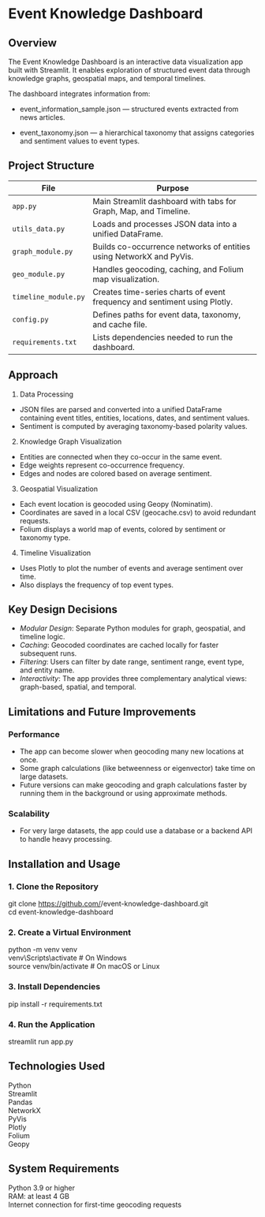 # Event Knowledge Dashboard
## Overview

The Event Knowledge Dashboard is an interactive data visualization app built with Streamlit.
It enables exploration of structured event data through knowledge graphs, geospatial maps, and temporal timelines.

The dashboard integrates information from:

- event_information_sample.json — structured events extracted from news articles.

- event_taxonomy.json — a hierarchical taxonomy that assigns categories and sentiment values to event types.

## Project Structure

| File                 | Purpose                                                                   |
| -------------------- | ------------------------------------------------------------------------- |
| `app.py`             | Main Streamlit dashboard with tabs for Graph, Map, and Timeline.          |
| `utils_data.py`      | Loads and processes JSON data into a unified DataFrame.                   |
| `graph_module.py`    | Builds co-occurrence networks of entities using NetworkX and PyVis.       |
| `geo_module.py`      | Handles geocoding, caching, and Folium map visualization.                 |
| `timeline_module.py` | Creates time-series charts of event frequency and sentiment using Plotly. |
| `config.py`          | Defines paths for event data, taxonomy, and cache file.                   |
| `requirements.txt`   | Lists dependencies needed to run the dashboard.                           |

## Approach
1) Data Processing
- JSON files are parsed and converted into a unified DataFrame containing event titles, entities, locations, dates, and sentiment values.
- Sentiment is computed by averaging taxonomy-based polarity values.
2) Knowledge Graph Visualization
- Entities are connected when they co-occur in the same event.
- Edge weights represent co-occurrence frequency.
- Edges and nodes are colored based on average sentiment.
3) Geospatial Visualization
- Each event location is geocoded using Geopy (Nominatim).
- Coordinates are saved in a local CSV (geocache.csv) to avoid redundant requests.
- Folium displays a world map of events, colored by sentiment or taxonomy type.
4) Timeline Visualization
- Uses Plotly to plot the number of events and average sentiment over time.
- Also displays the frequency of top event types.

## Key Design Decisions

- *Modular Design*: Separate Python modules for graph, geospatial, and timeline logic.
- *Caching*: Geocoded coordinates are cached locally for faster subsequent runs.
- *Filtering*: Users can filter by date range, sentiment range, event type, and entity name.
- *Interactivity*: The app provides three complementary analytical views: graph-based, spatial, and temporal.

##  Limitations and Future Improvements
### Performance
   - The app can become slower when geocoding many new locations at once.
   - Some graph calculations (like betweenness or eigenvector) take time on large datasets.
   - Future versions can make geocoding and graph calculations faster by running them in the background or using approximate methods.

### Scalability
   - For very large datasets, the app could use a database or a backend API to handle heavy processing.

## Installation and Usage
### 1. Clone the Repository   
   git clone https://github.com/<your-username>/event-knowledge-dashboard.git   
   cd event-knowledge-dashboard

### 2. Create a Virtual Environment
   python -m venv venv    
   venv\Scripts\activate           # On Windows     
   source venv/bin/activate        # On macOS or Linux    

### 3. Install Dependencies
   pip install -r requirements.txt   

### 4. Run the Application
   streamlit run app.py      
   
## Technologies Used
  Python     
  Streamlit    
  Pandas     
  NetworkX      
  PyVis      
  Plotly     
  Folium     
  Geopy    
   
## System Requirements
  Python 3.9 or higher                             
  RAM: at least 4 GB                            
  Internet connection for first-time geocoding requests                       




